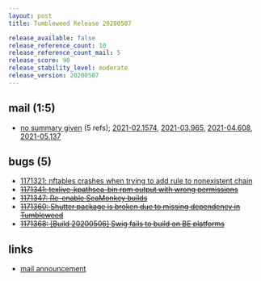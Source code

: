```yaml
---
layout: post
title: Tumbleweed Release 20200507

release_available: false
release_reference_count: 10
release_reference_count_mail: 5
release_score: 90
release_stability_level: moderate
release_version: 20200507
---
```


## mail (1:5)

- [no summary given](https://lists.opensuse.org/archives/list/factory@lists.opensuse.org/thread/WYR5I5QJXQJIKJWDSGFLZYLP3U656MIH) (5 refs); [2021-02.1574](https://lists.opensuse.org/archives/list/factory@lists.opensuse.org/thread/WYR5I5QJXQJIKJWDSGFLZYLP3U656MIH), [2021-03.965](https://lists.opensuse.org/archives/list/factory@lists.opensuse.org/thread/WYR5I5QJXQJIKJWDSGFLZYLP3U656MIH), [2021-04.608](https://lists.opensuse.org/archives/list/factory@lists.opensuse.org/thread/WYR5I5QJXQJIKJWDSGFLZYLP3U656MIH), [2021-05.137](https://lists.opensuse.org/archives/list/factory@lists.opensuse.org/thread/WYR5I5QJXQJIKJWDSGFLZYLP3U656MIH)

## bugs (5)

<!--more-->

- [1171321: nftables crashes when trying to add rule to nonexistent chain](https://bugzilla.opensuse.org/show_bug.cgi?id=1171321)
- ~~[1171341: texlive-kpathsea-bin rpm output with wrong permissions](https://bugzilla.opensuse.org/show_bug.cgi?id=1171341)~~
- ~~[1171347: Re-enable SeaMonkey builds](https://bugzilla.opensuse.org/show_bug.cgi?id=1171347)~~
- ~~[1171360: Shutter package is broken due to missing dependency in Tumbleweed](https://bugzilla.opensuse.org/show_bug.cgi?id=1171360)~~
- ~~[1171368: \[Build 20200506\] Swig fails to build on BE platforms](https://bugzilla.opensuse.org/show_bug.cgi?id=1171368)~~



## links

- [mail announcement](https://lists.opensuse.org/archives/list/factory@lists.opensuse.org/thread/WYR5I5QJXQJIKJWDSGFLZYLP3U656MIH)
